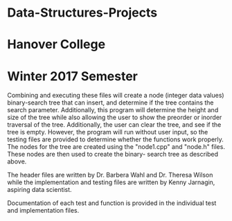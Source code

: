 # Data-Structures-Projects
# Hanover College
# Winter 2017 Semester

Combining and executing these files will create a node (integer data values) binary-search tree that can insert, and determine
if the tree contains the search parameter. Additionally, this program will determine the height and size of the tree while also allowing
the user to show the preorder or inorder traversal of the tree. Additionally, the user can clear the tree, and see if the tree is 
empty. However, the program will run without user input, so the testing files are provided to determine whether the functions work
properly. The nodes for the tree are created using the "node1.cpp" and "node.h" files. These nodes are then used to create the binary-
search tree as described above.


The header files are written by Dr. Barbera Wahl and Dr. Theresa Wilson while the implementation and testing files are written
by Kenny Jarnagin, aspiring data scientist. 

Documentation of each test and function is provided in the individual test and implementation files.
